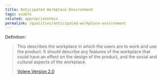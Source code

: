 ```yaml
---
title: Anticipated Workplace Environment
tags: usable
related: appropriateness
permalink: /qualities/anticipated-workplace-environment
---
```


Definition:

>This describes the workplace in which the users are to work and use the product. 
>It should describe any features of the workplace that could have an effect on the design of the product, and the social and cultural aspects of the workplace.
>
>[Volere Version 2.0](/references/#volere)

